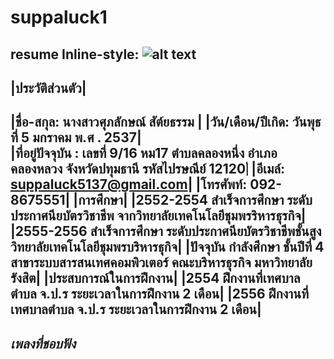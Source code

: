# suppaluck1
resume
Inline-style: 
![alt text](https://scontent.fbkk10-1.fna.fbcdn.net/v/t1.0-1/p160x160/13921014_1035409926513980_8782954504339520929_n.jpg?oh=67a9d7ce0052c5a92cef17849680db26&oe=583FCCC5)
---
|**ประวัติส่วนตัว**|
---------------------------------------------
|**ชื่อ-สกุล**: นางสาวศุภลักษณ์  สัต์ยธรรม  |
|**วัน/เดือน/ปีเกิด**: วันพุธ ที่ 5 มกราคม พ.ศ . 2537|        
|**ที่อยู่ปัจจุบัน** : เลขที่ 9/16 หม17 ตำบลคลองหนึ่ง อำเภอคลองหลวง จังหวัดปทุมธานี รหัสไปรษณีย์  12120|่
|**อีเมล์**: suppaluck5137@gmail.com|
|**โทรศัพท์**: 092-8675551|
|**การศึกษา**|
|**2552-2554 สำเร็จการศึกษา ระดับประกาศนียบัตรวิชาชีพ จากวิทยาลัยเทคโนโลยีชุมพรริหารธุรกิจ**|
|**2555-2556 สำเร็จการศึกษา ระดับประกาศนียบัตรวิชาชีพชั้นสูง วิทยาลัยเทคโนโลยีชุมพรบริหารธุกิจ**|
|**ปัจจุบัน กำลังศึกษา ชั้นปีที่ 4 สาขาระบบสารสนเทศคอมพิวเตอร์ คณะบริหารธุรกิจ มหาวิทยาลัยรังสิต**|
|**ประสบการณ์ในการฝึกงาน**|
|**2554 ฝึกงานที่เทศบาลตำบล จ.ป.ร ระยะเวลาในการฝึกงาน 2 เดือน**|
|**2556 ฝีกงานที่เทศบาลตำบล จ.ป.ร ระยะเวลาในการฝึกงาน 2 เดือน**|
--------------------------------------------------------
***เพลงที่ชอบฟัง***
---



